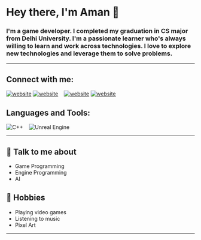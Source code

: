 # Hey there, I'm Aman 👋
### I'm a game developer. I completed my graduation in CS major from Delhi University. I'm a passionate learner who's always willing to learn and work across technologies. I love to explore new technologies and leverage them to solve problems.

---

<!---<img align="center" width="1280px" src="https://neocha-content.oss-cn-hongkong.aliyuncs.com/wp-content/uploads/sites/2/2016/11/1041uuu-feature.gif?width=1920" style="padding-right:10px;" />

--- --->

## Connect with me:
[![website](./img/globe-light.svg)](https://amanesque.github.io/#gh-light-mode-only)
[![website](./img/globe-dark.svg)](https://amanesque.github.io/#gh-dark-mode-only)
&nbsp;&nbsp;
[![website](./img/linkedin-light.svg)](https://www.linkedin.com/in/aman-verma-7b36941a0#gh-light-mode-only)
[![website](./img/linkedin-dark.svg)](https://www.linkedin.com/in/aman-verma-7b36941a0/#gh-dark-mode-only)
&nbsp;&nbsp;

## Languages and Tools:
![C++](https://img.shields.io/badge/c++-%2300599C.svg?style=for-the-badge&logo=c%2B%2B&logoColor=white)
&nbsp;&nbsp;
![Unreal Engine](https://img.shields.io/badge/unrealengine-%23313131.svg?style=for-the-badge&logo=unrealengine&logoColor=white)
&nbsp;&nbsp;

---

## 💬 Talk to me about
- Game Programming
- Engine Programming
- AI

## 📅 Hobbies
- Playing video games
- Listening to music
- Pixel Art

---
